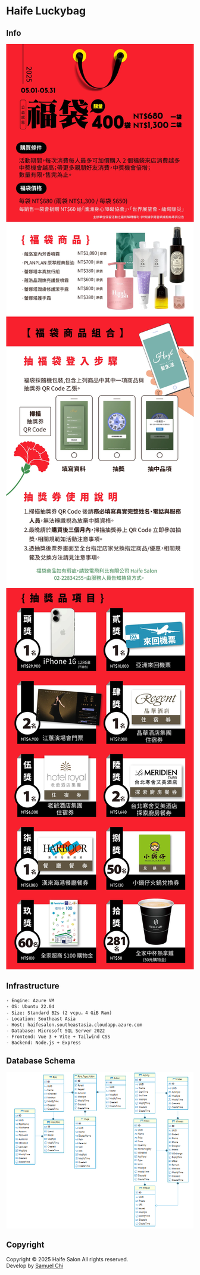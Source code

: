 # Haife Luckybag

## Info

![image](screenshot/poster_1.jpg)
![image](screenshot/poster_2.jpg)
![image](screenshot/poster_3.jpg)

## Infrastructure

```
- Engine: Azure VM
- OS: Ubuntu 22.04
- Size: Standard B2s (2 vcpu，4 GiB Ram)
- Location: Southeast Asia
- Host: haifesalon.southeastasia.cloudapp.azure.com
- Database: Microsoft SQL Server 2022
- Frontend: Vue 3 + Vite + Tailwind CSS
- Backend: Node.js + Express
```

## Database Schema

![image](screenshot/db_schema.png)

## Copyright

Copyright © 2025 Haife Salon All rights reserved.  
Develop by [Samuel Chi](https://samuelchi861008.github.io/)
